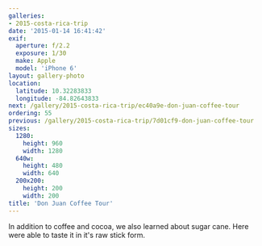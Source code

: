 ```yaml
---
galleries:
- 2015-costa-rica-trip
date: '2015-01-14 16:41:42'
exif:
  aperture: f/2.2
  exposure: 1/30
  make: Apple
  model: 'iPhone 6'
layout: gallery-photo
location:
  latitude: 10.32283833
  longitude: -84.82643833
next: /gallery/2015-costa-rica-trip/ec40a9e-don-juan-coffee-tour
ordering: 55
previous: /gallery/2015-costa-rica-trip/7d01cf9-don-juan-coffee-tour
sizes:
  1280:
    height: 960
    width: 1280
  640w:
    height: 480
    width: 640
  200x200:
    height: 200
    width: 200
title: 'Don Juan Coffee Tour'
---
```


In addition to coffee and cocoa, we also learned about sugar cane. Here were able to taste it in it's raw stick form.

